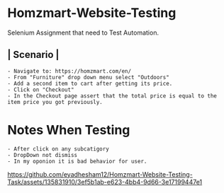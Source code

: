 # Homzmart-Website-Testing
Selenium Assignment that need to Test Automation.

   | Scenario |
   -----------------
    - Navigate to: https://homzmart.com/en/ 
    - From "Furniture" drop down menu select "Outdoors"
    - Add a second item to cart after getting its price.
    - Click on "Checkout"
    - In the Checkout page assert that the total price is equal to the item price you got previously.

# Notes When Testing

    - After click on any subcatigory 
    - DropDown not dismiss 
    - In my oponion it is bad behavior for user.
    
  https://github.com/eyadhesham12/Homzmart-Website-Testing-Task/assets/135831910/3ef5b1ab-e623-4bb4-9d66-3e17199447e1

